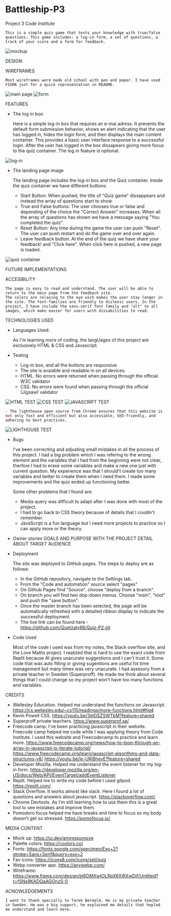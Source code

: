 # Battleship-P3
 
Project 3
Code Institute

    This is a simple quiz game that tests your knowledge with true/false questions. This game includes: a log-in form, a set of questions, a track of your score and a form for feedback. 

![mockup](./assets/readme.files/mockup.webp)



DESIGN



WIREFRAMES

    Most wireframes were made old school with pen and paper. I have used FIGMA just for a quick representation in README. 

![main page](./assets/readme.files/wireframe1.webp)
![form](./assets/readme.files/wireframe2.webp)



FEATURES

* The log in box:

    Here is a simple log-in box that requires an e-mai adress. It prevents the default form submission behavior, shows an alert indicating that the user has logged in, hides the login form, and then displays the main content container. This provides a basic user interface response to a successful login. After the user has logged in the box dissapears giving more focus to the quiz container. 
    The log in feature is optional. 

![log-in](./assets/readme.files/login.webp)



* The landing page image

    The landing page includes the log-in box and the Quiz container.
    Inside the quiz container we have different buttons:

    - Start Button: When pushed, the title of "Quiz game" dissappears and instead the array of questions start to show.
    - True and False buttons: The user chooses true or false and depending of the choice the "Correct Answer" increases. When all the array of questions has shown we have a message saying "You completed the quiz". 
    - Reset Button: Any time during the game the user can push "Reset". The user can push restart and do the game over and over again. 
    - Leave feedback button: At the end of the quiz we have share your feedback! and "Click here". When click here is pushed, a new page is loaded. 

![quiz container](./assets/readme.files/main.page.webp)



FUTURE IMPLEMENTATIONS

ACCESIBILITY

    The page is easy to read and understand. The user will be able to return to the main page from the feedback site. 
    The colors are relaxing to the eye wich makes the user stay longer in the site. The font-families are friendly to dislexic users. In the project, I have include the sans-serif font family and "alt" to all images, which make easier for users with dissabilities to read. 



TECHNOLOGIES USED

* Languages Used:

    As I'm learning more of coding, the langUages of this project are exclusively HTML & CSS and Javascript. 
   
* Testing

    - Log-in box, and all the buttons are responsive. 
    - The site is avaiable and readable in on all devices. 
    - HTML. No errors were returned when passing through the official W3C validator
    - CSS. No errors were found when passing through the official (Jigsaw) validator
    


![HTML TEST](./assets/readme.files/html.validator.webp)
![CSS TEST](./assets/readme.files/css.validator.webp)
![JAVASCRIPT TEST](./assets/readme.files/javascript%20validator.webp)


    - The lighthouse open source from Chrome ensures that this website is not only fast and efficient but also accessible, SEO-friendly, and adhering to best practices.

![LIGHTHOUSE TEST](./assets/readme.files/lighthouse.webp)



* Bugs

    I've been correcting and adjusting small mistakes in all the process of this project. 
    I had a big problem which I was refering to the wrong element and the variables that I had from the beginning were not clear, therfore I had to erase some variables and make a new one just with current question. 
    My experience was that I should't create too many variables and better to create them when I need them. 
    I made some improvements and the quiz ended up functioning better.

    Some other problems that I found are:
    - Media query was difficult to adapt after I was done with most of the project. 
    - I had to go back to CSS theory because of details that I couldn't remember. 
    - JavaScript is a fun language but I need more projects to practice so I can apply more or the theory. 

* Owner stories 
GOALS AND PURPOSE WITH THE PROJECT
DETAIL ABOUT TARGET AUDIENCE

* Deployment

    The site was deployed to GitHub pages. The steps to deploy are as follows:

    - In the GitHub repository, navigate to the Settings tab.
    - From the "Code and automation" source select "pages"
    - On Github Pages find "Source", choose "deploy from a branch".
    - On branch you will find two dop-down menus. Choose "main", "root" and push the "save button".
    - Once the master branch has been selected, the page will be automatically refreshed with a detailed ribbon display to indicate the successful deployment.
    - The live link can be found here - https://github.com/Quetzaly88/Quiz-P2.git



* Code Used

    Most of the code I used was from my notes, the Stack overflow site, and the Love Maths project. 
    I realized that is hard to use the exact code from Replit because AI gives unacurate suggestions and I can't trust it. 
    Some code that was auto filling or giving sugentions are useful fot time management but many times was very unacurate. 
    I had assesory from a private teacher in Sweden (Superproff).  He made me think about several things that I could change so my project won't have too many functions and variables. 



CREDITS

- Wellesley Education. Helped me understand the functions on Javascript. 
    https://cs.wellesley.edu/~cs115/readings/more-functions.html#fig4
- Kevin Powell CSS. 
    https://youtu.be/3elGSZSWTbM?feature=shared
- Superproff private teachers. 
    https://www.superprof.se/
- Freecode camp. I've been practicing javascript in their website. Freecode camp helped me code while I was applying theory from Code Institute. I used this website and Freecodecamp to practice and learn more.
    https://www.freecodecamp.org/news/how-to-loop-through-an-array-in-javascript-js-iterate-tutorial/
    https://www.freecodecamp.org/learn/javascript-algorithms-and-data-structures-v8/
    https://youtu.be/le-URjBhevE?feature=shared
- Developer Mozilla. Helped me understand the event listener for my log-in form. 
    https://developer.mozilla.org/en-US/docs/Web/API/EventTarget/addEventListener
- Replit. Helped me to write my code before I used gitpod. 
    https://replit.com/
- Stack Overflow. It works almost like slack. Here I found a lot of questions and answers about javascript. 
    https://stackoverflow.com/
- Chrome Devtools. As I'm still learning how to use them this is a great tool to see mistakes and improve them. 
- Pomodoro focus helped me have breaks and time to focus so my body doesn't get so stressed. 
    https://pomofocus.io/



MEDIA CONTENT

- Mock up: https://ui.dev/amiresponsive
- Palette colors: https://coolors.co/
- Fonts: https://fonts.google.com/specimen/Exo+2?stroke=Sans+Serif&query=exo+2
- Fav icons: https://icons8.com/icons/set/quiz
- Webp converter app. https://anywebp.com/
- Wireframe: https://www.figma.com/design/bl6DMXwtOLRpX6XjRXwDif/Untitled?t=fSNs9KADQaAGOnzS-0



ACNOWLEDGEMENTS

    I want to thank specially to Tarek Bermalm. He is my private teacher in Sweden. He was a big support, he explained me details that hepled me understand and learn more. 


   